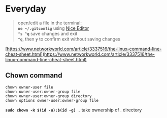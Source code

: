 # Everyday

> open/edit a file in the terminal:  
> **`ne ~/.gitconfig`** using [Nice Editor](../ide/ne.md)  
> **`^s ^q`** save changes and exit  
> **`^q`**, then **`y`** to confirm exit without saving changes

[https://www.networkworld.com/article/3337516/the-linux-command-line-cheat-sheet.html](https://www.networkworld.com/article/3337516/the-linux-command-line-cheat-sheet.html)

## Chown command

```text
chown owner-user file 
chown owner-user:owner-group file
chown owner-user:owner-group directory
chown options owner-user:owner-group file
```

**`sudo chown -R $(id -u):$(id -g) .`** take ownership of . directory

